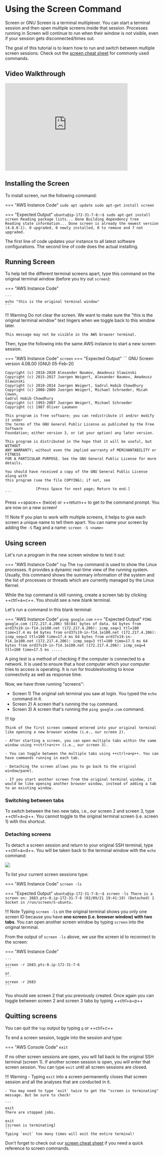 # Using the Screen Command

Screen or GNU Screen is a terminal multiplexer. You can start a terminal session and then open multiple screens inside that session. Processes running in Screen will continue to run when their window is not visible, even if your session gets disconnected/times out.

The goal of this tutorial is to learn how to run and switch between multiple screen sessions. Check out the [screen cheat sheet](../../Cheat-Sheets/screen_cheatsheet.md) for commonly used commands.

## Video Walkthrough
<iframe id="kaltura_player" src="https://cdnapisec.kaltura.com/p/1770401/sp/177040100/embedIframeJs/uiconf_id/29032722/partner_id/1770401?iframeembed=true&playerId=kaltura_player&entry_id=1_lkmj4ful&flashvars[mediaProtocol]=rtmp&amp;flashvars[streamerType]=rtmp&amp;flashvars[streamerUrl]=rtmp://www.kaltura.com:1935&amp;flashvars[rtmpFlavors]=1&amp;flashvars[localizationCode]=en&amp;flashvars[leadWithHTML5]=true&amp;flashvars[sideBarContainer.plugin]=true&amp;flashvars[sideBarContainer.position]=left&amp;flashvars[sideBarContainer.clickToClose]=true&amp;flashvars[chapters.plugin]=true&amp;flashvars[chapters.layout]=vertical&amp;flashvars[chapters.thumbnailRotator]=false&amp;flashvars[streamSelector.plugin]=true&amp;flashvars[EmbedPlayer.SpinnerTarget]=videoHolder&amp;flashvars[dualScreen.plugin]=true&amp;flashvars[Kaltura.addCrossoriginToIframe]=true&amp;&wid=1_w9g5trvw" width="400" height="285" allowfullscreen webkitallowfullscreen mozAllowFullScreen allow="autoplay *; fullscreen *; encrypted-media *" sandbox="allow-forms allow-same-origin allow-scripts allow-top-navigation allow-pointer-lock allow-popups allow-modals allow-orientation-lock allow-popups-to-escape-sandbox allow-presentation allow-top-navigation-by-user-activation" frameborder="0" title="Kaltura Player"></iframe>

## Installing the Screen

To install screen, run the following command:

=== "AWS Instance Code"
    ```
    sudo apt update
    sudo apt-get install screen
    ```

=== "Expected Output"
    ```
    ubuntu@ip-172-31-7-6:~$ sudo apt-get install screen
    Reading package lists... Done
    Building dependency tree       
    Reading state information... Done
    screen is already the newest version (4.8.0-1).
    0 upgraded, 0 newly installed, 0 to remove and 7 not upgraded.
    ```

The first line of code updates your instance to all latest software configurations. The second line of code does the actual installing.

## Running Screen

To help tell the different terminal screens apart, type this command on the original terminal window (before you try out `screen`):

=== "AWS Instance Code"

    ```
    echo "this is the original terminal window"
    ```

!!! Warning
    Do not clear the screen. We want to make sure the "this is the original terminal window" text lingers when we toggle back to this window later.

    This message may not be visible in the AWS browser terminal.


Then, type the following into the same AWS instance to start a new screen session.

=== "AWS Instance Code"
    ```
    screen
    ```
=== "Expected Output"
    ```
    GNU Screen version 4.08.00 (GNU) 05-Feb-20

    Copyright (c) 2018-2020 Alexander Naumov, Amadeusz Slawinski
    Copyright (c) 2015-2017 Juergen Weigert, Alexander Naumov, Amadeusz Slawinski
    Copyright (c) 2010-2014 Juergen Weigert, Sadrul Habib Chowdhury
    Copyright (c) 2008-2009 Juergen Weigert, Michael Schroeder, Micah Cowan,
    Sadrul Habib Chowdhury
    Copyright (c) 1993-2007 Juergen Weigert, Michael Schroeder
    Copyright (c) 1987 Oliver Laumann

    This program is free software; you can redistribute it and/or modify it under
    the terms of the GNU General Public License as published by the Free Software
    Foundation; either version 3, or (at your option) any later version.

    This program is distributed in the hope that it will be useful, but WITHOUT
    ANY WARRANTY; without even the implied warranty of MERCHANTABILITY or FITNESS
    FOR A PARTICULAR PURPOSE. See the GNU General Public License for more details.

    You should have received a copy of the GNU General Public License along with
    this program (see the file COPYING); if not, see

                  [Press Space for next page; Return to end.]
    ```
Press ++space++ (twice) or ++return++ to get to the command prompt. You are now on a new screen!

!!! Note
    If you plan to work with multiple screens, it helps to give each screen a unique name to tell them apart. You can name your screen by adding the `-S` flag and a name:
    ```
    screen -S <name>
    ```

## Using screen

Let's run a program in the new screen window to test it out:

=== "AWS Instance Code"
    ```
    top
    ```
The `top` command is used to show the Linux processes. It provides a dynamic real-time view of the running system. Usually, this command shows the summary information of the system and the list of processes or threads which are currently managed by the Linux Kernel.

While the top command is still running, create a screen tab by clicking ++ctrl+a+c++. You should see a new blank terminal.

Let's run a command in this blank terminal:

=== "AWS Instance Code"
    ```
    ping google.com
    ```
=== "Expected Output"
    ```
    PING google.com (172.217.4.206) 56(84) bytes of data.
    64 bytes from ord37s19-in-f14.1e100.net (172.217.4.206): icmp_seq=1 ttl=100 time=17.4 ms
    64 bytes from ord37s19-in-f14.1e100.net (172.217.4.206): icmp_seq=2 ttl=100 time=17.4 ms
    64 bytes from ord37s19-in-f14.1e100.net (172.217.4.206): icmp_seq=3 ttl=100 time=17.5 ms
    64 bytes from ord37s19-in-f14.1e100.net (172.217.4.206): icmp_seq=4 ttl=100 time=17.5 ms
    .....
    ```

A ping test is a method of checking if the computer is connected to a network. It is used to ensure that a host computer which your computer tries to access is operating. It is run for troubleshooting to know connectivity as well as response time.

Now, we have three running "screens":

- Screen 1) The original ssh terminal you saw at login. You typed the `echo` command in it.
- Screen 2) A screen that's running the `top` command.
- Screen 3) A screen that's running the `ping google.com` command.

!!! tip

    Think of the first screen command entered into your original terminal like opening a new browser window (i.e., our screen 2).

    - After starting a screen, you can open multiple tabs within the same window using ++ctrl+a+c++ (i.e., our screen 3).

    - You can toggle between the multiple tabs using ++ctrl+a+p++. You can have commands running in each tab.

    - Detaching the screen allows you to go back to the original window/panel.

    - If you start another screen from the original terminal window, it would be like opening another browser window, instead of adding a tab to an existing window.

### Switching between tabs

 To switch between the two new tabs, i.e., our screen 2 and screen 3, type ++ctrl+a+p++. You cannot toggle to the original terminal screen (i.e. screen 1) with this shortcut.

### Detaching screens

 To detach a screen session and return to your original SSH terminal, type ++ctrl+a+d++. You will be taken back to the terminal window with the `echo` command:

![](./images-aws/original_ssh_terminal.png)

To list your current screen sessions type:

=== "AWS Instance Code"
    ```
    screen -ls
    ```

=== "Expected Output"
    ```
    ubuntu@ip-172-31-7-6:~$ screen -ls
    There is a screen on:
	   2683.pts-0.ip-172-31-7-6	(02/09/21 19:41:19)	(Detached)
     1 Socket in /run/screen/S-ubuntu.
    ```

!!! Note
    Typing `screen -ls` on the original terminal shows you only one screen ID because you have **one screen (i.e. browser window) with two tabs**. You can open another screen window by typing `screen` into the original terminal.

From the output of `screen -ls` above, we use the screen id to reconnect to the screen:

=== "AWS Instance Code"

    ```
    screen -r 2683.pts-0.ip-172-31-7-6
    ```
    or
    ```
    screen -r 2683
    ```

You should see screen 2 that you previously created. Once again you can toggle between screen 2 and screen 3 tabs by typing ++ctrl+a+p++

## Quitting screens

You can quit the `top` output by typing `q` or ++ctrl+c++

To end a screen session, toggle into the session and type:

=== "AWS Console Code"
    ```
    exit
    ```

If no other screen sessions are open, you will fall back to the original SSH terminal (screen 1). If another screen session is open, you will enter that screen session. You can type `exit` until all screen sessions are closed.

!!! Warning
    - Typing `exit` into a screen permanently closes that screen session and all the analyses that are conducted in it.

    - You may need to type `exit` twice to get the "screen is terminating" message. But be sure to check!

    ```
    exit
    There are stopped jobs.

    exit
    [screen is terminating]
    ```
    Typing `exit` too many times will exit the entire terminal!

Don't forget to check out our [screen cheat sheet](../../Cheat-Sheets/screen_cheatsheet.md) if you need a quick reference to screen commands.
